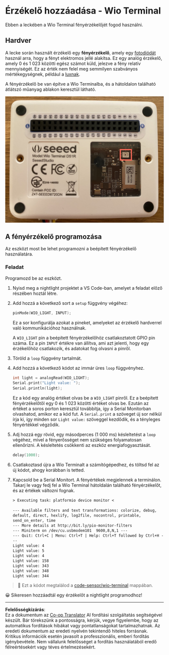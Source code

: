 <!--
CO_OP_TRANSLATOR_METADATA:
{
  "original_hash": "7f4ad0ef54f248b85b92187c94cf9dcb",
  "translation_date": "2025-08-27T22:34:27+00:00",
  "source_file": "1-getting-started/lessons/3-sensors-and-actuators/wio-terminal-sensor.md",
  "language_code": "hu"
}
-->
# Érzékelő hozzáadása - Wio Terminal

Ebben a leckében a Wio Terminal fényérzékelőjét fogod használni.

## Hardver

A lecke során használt érzékelő egy **fényérzékelő**, amely egy [fotodiódát](https://wikipedia.org/wiki/Photodiode) használ arra, hogy a fényt elektromos jellé alakítsa. Ez egy analóg érzékelő, amely 0 és 1 023 közötti egész számot küld, jelezve a fény relatív mennyiségét. Ez az érték nem felel meg semmilyen szabványos mértékegységnek, például a [luxnak](https://wikipedia.org/wiki/Lux).

A fényérzékelő be van építve a Wio Terminalba, és a hátoldalon található átlátszó műanyag ablakon keresztül látható.

![A Wio Terminal hátoldalán található fényérzékelő](../../../../../translated_images/wio-light-sensor.b1f529f3c95f51654f2e2c1d2d4b55fe547d189f588c974f5c2462c728133840.hu.png)

## A fényérzékelő programozása

Az eszközt most be lehet programozni a beépített fényérzékelő használatára.

### Feladat

Programozd be az eszközt.

1. Nyisd meg a nightlight projektet a VS Code-ban, amelyet a feladat előző részében hoztál létre.

1. Add hozzá a következő sort a `setup` függvény végéhez:

    ```cpp
    pinMode(WIO_LIGHT, INPUT);
    ```

    Ez a sor konfigurálja azokat a pineket, amelyeket az érzékelő hardverrel való kommunikációhoz használnak.

    A `WIO_LIGHT` pin a beépített fényérzékelőhöz csatlakoztatott GPIO pin száma. Ez a pin `INPUT` értékre van állítva, ami azt jelenti, hogy egy érzékelőhöz csatlakozik, és adatokat fog olvasni a pinről.

1. Töröld a `loop` függvény tartalmát.

1. Add hozzá a következő kódot az immár üres `loop` függvényhez.

    ```cpp
    int light = analogRead(WIO_LIGHT);
    Serial.print("Light value: ");
    Serial.println(light);
    ```

    Ez a kód egy analóg értéket olvas be a `WIO_LIGHT` pinről. Ez a beépített fényérzékelőtől egy 0 és 1 023 közötti értéket olvas be. Ezután az értéket a soros porton keresztül továbbítja, így a Serial Monitorban olvashatod, amikor ez a kód fut. A `Serial.print` a szöveget új sor nélkül írja ki, így minden sor `Light value:` szöveggel kezdődik, és a tényleges fényértékkel végződik.

1. Adj hozzá egy rövid, egy másodperces (1 000 ms) késleltetést a `loop` végéhez, mivel a fényerősséget nem szükséges folyamatosan ellenőrizni. A késleltetés csökkenti az eszköz energiafogyasztását.

    ```cpp
    delay(1000);
    ```

1. Csatlakoztasd újra a Wio Terminalt a számítógépedhez, és töltsd fel az új kódot, ahogy korábban is tetted.

1. Kapcsold be a Serial Monitort. A fényértékek megjelennek a terminálon. Takarj le vagy fedj fel a Wio Terminal hátoldalán található fényérzékelőt, és az értékek változni fognak.

    ```output
    > Executing task: platformio device monitor <

    --- Available filters and text transformations: colorize, debug, default, direct, hexlify, log2file, nocontrol, printable, send_on_enter, time
    --- More details at http://bit.ly/pio-monitor-filters
    --- Miniterm on /dev/cu.usbmodem101  9600,8,N,1 ---
    --- Quit: Ctrl+C | Menu: Ctrl+T | Help: Ctrl+T followed by Ctrl+H ---
    Light value: 4
    Light value: 5
    Light value: 4
    Light value: 158
    Light value: 343
    Light value: 348
    Light value: 344
    ```

> 💁 Ezt a kódot megtalálod a [code-sensor/wio-terminal](../../../../../1-getting-started/lessons/3-sensors-and-actuators/code-sensor/wio-terminal) mappában.

😀 Sikeresen hozzáadtál egy érzékelőt a nightlight programodhoz!

---

**Felelősségkizárás**:  
Ez a dokumentum az [Co-op Translator](https://github.com/Azure/co-op-translator) AI fordítási szolgáltatás segítségével készült. Bár törekszünk a pontosságra, kérjük, vegye figyelembe, hogy az automatikus fordítások hibákat vagy pontatlanságokat tartalmazhatnak. Az eredeti dokumentum az eredeti nyelvén tekintendő hiteles forrásnak. Kritikus információk esetén javasolt a professzionális, emberi fordítás igénybevétele. Nem vállalunk felelősséget a fordítás használatából eredő félreértésekért vagy téves értelmezésekért.
